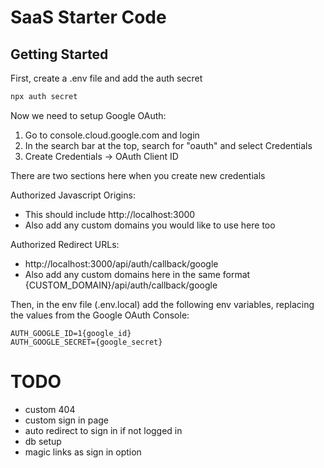# SaaS Starter Code

## Getting Started

First, create a .env file and add the auth secret

```bash
npx auth secret
```

Now we need to setup Google OAuth:

1. Go to console.cloud.google.com and login
2. In the search bar at the top, search for "oauth" and select Credentials
3. Create Credentials -> OAuth Client ID

There are two sections here when you create new credentials

Authorized Javascript Origins:
- This should include http://localhost:3000
- Also add any custom domains you would like to use here too

Authorized Redirect URLs:
- http://localhost:3000/api/auth/callback/google
- Also add any custom domains here in the same format {CUSTOM_DOMAIN}/api/auth/callback/google

Then, in the env file (.env.local) add the following env variables, replacing the values from the Google OAuth Console:

```
AUTH_GOOGLE_ID=1{google_id}
AUTH_GOOGLE_SECRET={google_secret}
```


# TODO

- custom 404
- custom sign in page
- auto redirect to sign in if not logged in
- db setup
- magic links as sign in option